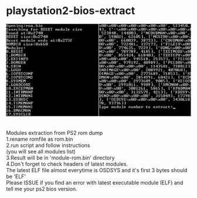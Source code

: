 # playstation2-bios-extract
![ps2bios screenshot](/ps2bios.png)
<br>
<br>
<br>
Modules extraction from PS2 rom dump
<br>
1.rename romfile as rom.bin
<br>
2.run script and follow instructions
<br>
(you will see all modules list)
<br>
3.Result will be in 'module-rom.bin' directory
<br>
4.Don't forget to check headers of latest modules.
<br>
The latest ELF file almost everytime is OSDSYS and it's first 3 bytes should be 'ELF'
<br>
Please ISSUE if you find an error with latest executable module (ELF) and tell me your ps2 bios version.
